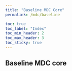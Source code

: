 ```yaml
---
title: "Baseline MDC Core"
permalink: /mdc/baseline

toc: true
toc_label: "Index"
toc_min_header: 2
toc_max_header: 3
toc_sticky: true
---
```


## Baseline MDC core

